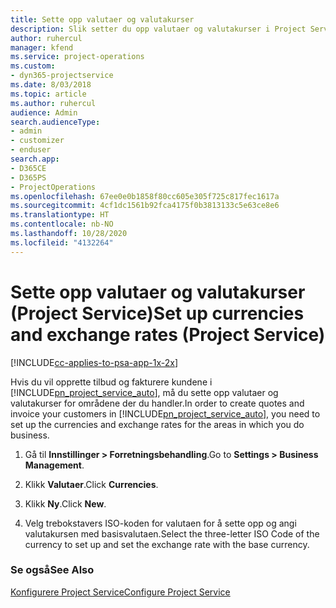 ```yaml
---
title: Sette opp valutaer og valutakurser
description: Slik setter du opp valutaer og valutakurser i Project Service
author: ruhercul
manager: kfend
ms.service: project-operations
ms.custom:
- dyn365-projectservice
ms.date: 8/03/2018
ms.topic: article
ms.author: ruhercul
audience: Admin
search.audienceType:
- admin
- customizer
- enduser
search.app:
- D365CE
- D365PS
- ProjectOperations
ms.openlocfilehash: 67ee0e0b1858f80cc605e305f725c817fec1617a
ms.sourcegitcommit: 4cf1dc1561b92fca4175f0b3813133c5e63ce8e6
ms.translationtype: HT
ms.contentlocale: nb-NO
ms.lasthandoff: 10/28/2020
ms.locfileid: "4132264"
---
```

# <a name="set-up-currencies-and-exchange-rates-project-service"></a><span data-ttu-id="4506c-103">Sette opp valutaer og valutakurser (Project Service)</span><span class="sxs-lookup"><span data-stu-id="4506c-103">Set up currencies and exchange rates (Project Service)</span></span>

[!INCLUDE[cc-applies-to-psa-app-1x-2x](../includes/cc-applies-to-psa-app-1x-2x.md)]

<span data-ttu-id="4506c-104">Hvis du vil opprette tilbud og fakturere kundene i [!INCLUDE[pn_project_service_auto](../includes/pn-project-service-auto.md)], må du sette opp valutaer og valutakurser for områdene der du handler.</span><span class="sxs-lookup"><span data-stu-id="4506c-104">In order to create quotes and invoice your customers in [!INCLUDE[pn_project_service_auto](../includes/pn-project-service-auto.md)], you need to set up the currencies and exchange rates for the areas in which you do business.</span></span>  
  
1.  <span data-ttu-id="4506c-105">Gå til **Innstillinger > Forretningsbehandling**.</span><span class="sxs-lookup"><span data-stu-id="4506c-105">Go to **Settings > Business Management**.</span></span>  
  
2.  <span data-ttu-id="4506c-106">Klikk **Valutaer**.</span><span class="sxs-lookup"><span data-stu-id="4506c-106">Click **Currencies**.</span></span>  
  
3.  <span data-ttu-id="4506c-107">Klikk **Ny**.</span><span class="sxs-lookup"><span data-stu-id="4506c-107">Click **New**.</span></span>  
  
4.  <span data-ttu-id="4506c-108">Velg trebokstavers ISO-koden for valutaen for å sette opp og angi valutakursen med basisvalutaen.</span><span class="sxs-lookup"><span data-stu-id="4506c-108">Select the three-letter ISO Code of the currency to set up and set the exchange rate with the base currency.</span></span>  
  
### <a name="see-also"></a><span data-ttu-id="4506c-109">Se også</span><span class="sxs-lookup"><span data-stu-id="4506c-109">See Also</span></span>  
 [<span data-ttu-id="4506c-110">Konfigurere Project Service</span><span class="sxs-lookup"><span data-stu-id="4506c-110">Configure Project Service</span></span>](../psa/configure.md)
